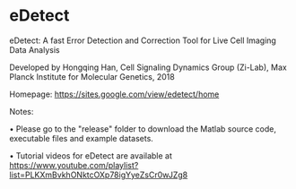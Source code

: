 # eDetect

eDetect: A fast Error Detection and Correction Tool for Live Cell Imaging Data Analysis

Developed by Hongqing Han, Cell Signaling Dynamics Group (Zi-Lab), Max Planck Institute for Molecular Genetics, 2018

Homepage: https://sites.google.com/view/edetect/home

Notes:

  •	Please go to the "release" folder to download the Matlab source code, executable files and example datasets. 

  •	Tutorial videos for eDetect are available at https://www.youtube.com/playlist?list=PLKXmBvkhONktcOXp78igYyeZsCr0wJZg8
